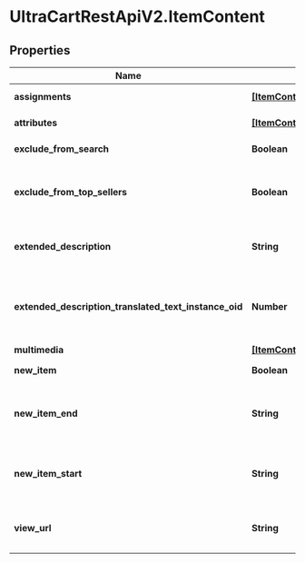 # UltraCartRestApiV2.ItemContent

## Properties
Name | Type | Description | Notes
------------ | ------------- | ------------- | -------------
**assignments** | [**[ItemContentAssignment]**](ItemContentAssignment.md) | StoreFront assignments | [optional] 
**attributes** | [**[ItemContentAttribute]**](ItemContentAttribute.md) | StoreFront attributes | [optional] 
**exclude_from_search** | **Boolean** | Exclude from search | [optional] 
**exclude_from_top_sellers** | **Boolean** | Exclude from the top sellers list in the StoreFront | [optional] 
**extended_description** | **String** | Extended description (max 2000 characters) | [optional] 
**extended_description_translated_text_instance_oid** | **Number** | Extneded description text translation instance identifier | [optional] 
**multimedia** | [**[ItemContentMultimedia]**](ItemContentMultimedia.md) | Multimedia | [optional] 
**new_item** | **Boolean** | True if the item is new | [optional] 
**new_item_end** | **String** | The date the item should no longer be considered new | [optional] 
**new_item_start** | **String** | The date the item should start being considered new | [optional] 
**view_url** | **String** | Legacy view URL (not used by StoreFronts) | [optional] 


